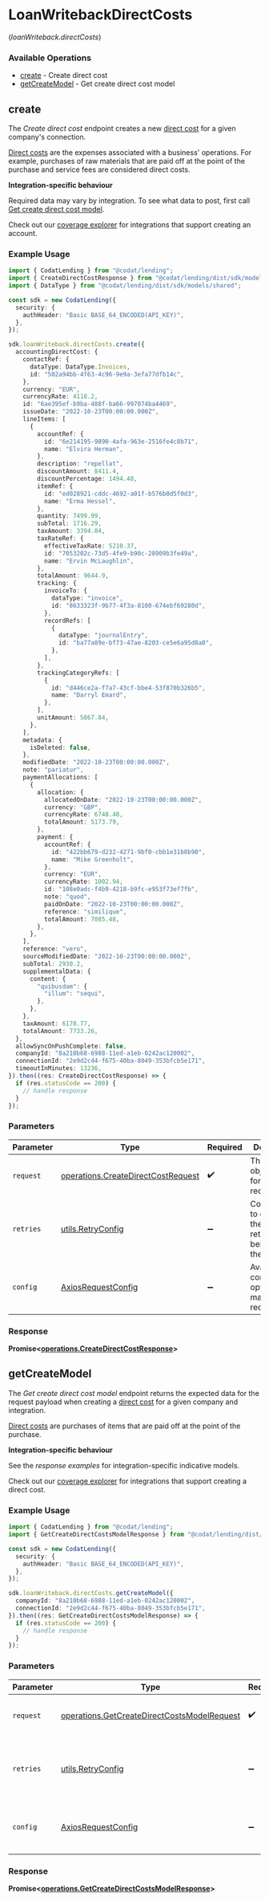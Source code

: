 # LoanWritebackDirectCosts
(*loanWriteback.directCosts*)

### Available Operations

* [create](#create) - Create direct cost
* [getCreateModel](#getcreatemodel) - Get create direct cost model

## create

The *Create direct cost* endpoint creates a new [direct cost](https://docs.codat.io/lending-api#/schemas/DirectCost) for a given company's connection.

[Direct costs](https://docs.codat.io/lending-api#/schemas/DirectCost) are the expenses associated with a business' operations. For example, purchases of raw materials that are paid off at the point of the purchase and service fees are considered direct costs.

**Integration-specific behaviour**

Required data may vary by integration. To see what data to post, first call [Get create direct cost model](https://docs.codat.io/lending-api#/operations/get-create-directCosts-model).

Check out our [coverage explorer](https://knowledge.codat.io/supported-features/accounting?view=tab-by-data-type&dataType=directCosts) for integrations that support creating an account.


### Example Usage

```typescript
import { CodatLending } from "@codat/lending";
import { CreateDirectCostResponse } from "@codat/lending/dist/sdk/models/operations";
import { DataType } from "@codat/lending/dist/sdk/models/shared";

const sdk = new CodatLending({
  security: {
    authHeader: "Basic BASE_64_ENCODED(API_KEY)",
  },
});

sdk.loanWriteback.directCosts.create({
  accountingDirectCost: {
    contactRef: {
      dataType: DataType.Invoices,
      id: "502a94bb-4f63-4c96-9e9a-3efa77dfb14c",
    },
    currency: "EUR",
    currencyRate: 4118.2,
    id: "6ae395ef-b9ba-488f-ba66-997074ba4469",
    issueDate: "2022-10-23T00:00:00.000Z",
    lineItems: [
      {
        accountRef: {
          id: "6e214195-9890-4afa-963e-2516fe4c8b71",
          name: "Elvira Herman",
        },
        description: "repellat",
        discountAmount: 8411.4,
        discountPercentage: 1494.48,
        itemRef: {
          id: "ed028921-cddc-4692-a01f-b576b0d5f0d3",
          name: "Erma Hessel",
        },
        quantity: 7499.99,
        subTotal: 1716.29,
        taxAmount: 3394.04,
        taxRateRef: {
          effectiveTaxRate: 5210.37,
          id: "7053202c-73d5-4fe9-b90c-28909b3fe49a",
          name: "Ervin McLaughlin",
        },
        totalAmount: 9644.9,
        tracking: {
          invoiceTo: {
            dataType: "invoice",
            id: "8633323f-9b77-4f3a-8100-674ebf69280d",
          },
          recordRefs: [
            {
              dataType: "journalEntry",
              id: "ba77a89e-bf73-47ae-8203-ce5e6a95d8a0",
            },
          ],
        },
        trackingCategoryRefs: [
          {
            id: "d446ce2a-f7a7-43cf-bbe4-53f870b326b5",
            name: "Darryl Emard",
          },
        ],
        unitAmount: 5867.84,
      },
    ],
    metadata: {
      isDeleted: false,
    },
    modifiedDate: "2022-10-23T00:00:00.000Z",
    note: "pariatur",
    paymentAllocations: [
      {
        allocation: {
          allocatedOnDate: "2022-10-23T00:00:00.000Z",
          currency: "GBP",
          currencyRate: 6748.48,
          totalAmount: 5173.79,
        },
        payment: {
          accountRef: {
            id: "422bb679-d232-4271-9bf0-cbb1e31b8b90",
            name: "Mike Greenholt",
          },
          currency: "EUR",
          currencyRate: 1002.94,
          id: "108e0adc-f4b9-4218-b9fc-e953f73ef7fb",
          note: "quod",
          paidOnDate: "2022-10-23T00:00:00.000Z",
          reference: "similique",
          totalAmount: 7085.48,
        },
      },
    ],
    reference: "vero",
    sourceModifiedDate: "2022-10-23T00:00:00.000Z",
    subTotal: 2930.2,
    supplementalData: {
      content: {
        "quibusdam": {
          "illum": "sequi",
        },
      },
    },
    taxAmount: 6178.77,
    totalAmount: 7733.26,
  },
  allowSyncOnPushComplete: false,
  companyId: "8a210b68-6988-11ed-a1eb-0242ac120002",
  connectionId: "2e9d2c44-f675-40ba-8049-353bfcb5e171",
  timeoutInMinutes: 13236,
}).then((res: CreateDirectCostResponse) => {
  if (res.statusCode == 200) {
    // handle response
  }
});
```

### Parameters

| Parameter                                                                                | Type                                                                                     | Required                                                                                 | Description                                                                              |
| ---------------------------------------------------------------------------------------- | ---------------------------------------------------------------------------------------- | ---------------------------------------------------------------------------------------- | ---------------------------------------------------------------------------------------- |
| `request`                                                                                | [operations.CreateDirectCostRequest](../../models/operations/createdirectcostrequest.md) | :heavy_check_mark:                                                                       | The request object to use for the request.                                               |
| `retries`                                                                                | [utils.RetryConfig](../../models/utils/retryconfig.md)                                   | :heavy_minus_sign:                                                                       | Configuration to override the default retry behavior of the client.                      |
| `config`                                                                                 | [AxiosRequestConfig](https://axios-http.com/docs/req_config)                             | :heavy_minus_sign:                                                                       | Available config options for making requests.                                            |


### Response

**Promise<[operations.CreateDirectCostResponse](../../models/operations/createdirectcostresponse.md)>**


## getCreateModel

The *Get create direct cost model* endpoint returns the expected data for the request payload when creating a [direct cost](https://docs.codat.io/lending-api#/schemas/DirectCost) for a given company and integration.

[Direct costs](https://docs.codat.io/lending-api#/schemas/DirectCost) are purchases of items that are paid off at the point of the purchase.

**Integration-specific behaviour**

See the *response examples* for integration-specific indicative models.

Check out our [coverage explorer](https://knowledge.codat.io/supported-features/accounting?view=tab-by-data-type&dataType=directCosts) for integrations that support creating a direct cost.


### Example Usage

```typescript
import { CodatLending } from "@codat/lending";
import { GetCreateDirectCostsModelResponse } from "@codat/lending/dist/sdk/models/operations";

const sdk = new CodatLending({
  security: {
    authHeader: "Basic BASE_64_ENCODED(API_KEY)",
  },
});

sdk.loanWriteback.directCosts.getCreateModel({
  companyId: "8a210b68-6988-11ed-a1eb-0242ac120002",
  connectionId: "2e9d2c44-f675-40ba-8049-353bfcb5e171",
}).then((res: GetCreateDirectCostsModelResponse) => {
  if (res.statusCode == 200) {
    // handle response
  }
});
```

### Parameters

| Parameter                                                                                                  | Type                                                                                                       | Required                                                                                                   | Description                                                                                                |
| ---------------------------------------------------------------------------------------------------------- | ---------------------------------------------------------------------------------------------------------- | ---------------------------------------------------------------------------------------------------------- | ---------------------------------------------------------------------------------------------------------- |
| `request`                                                                                                  | [operations.GetCreateDirectCostsModelRequest](../../models/operations/getcreatedirectcostsmodelrequest.md) | :heavy_check_mark:                                                                                         | The request object to use for the request.                                                                 |
| `retries`                                                                                                  | [utils.RetryConfig](../../models/utils/retryconfig.md)                                                     | :heavy_minus_sign:                                                                                         | Configuration to override the default retry behavior of the client.                                        |
| `config`                                                                                                   | [AxiosRequestConfig](https://axios-http.com/docs/req_config)                                               | :heavy_minus_sign:                                                                                         | Available config options for making requests.                                                              |


### Response

**Promise<[operations.GetCreateDirectCostsModelResponse](../../models/operations/getcreatedirectcostsmodelresponse.md)>**

